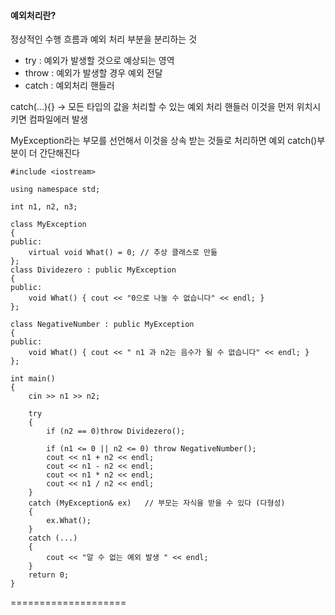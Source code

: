 #### 예외처리란?
정상적인 수행 흐름과 예외 처리 부분을 분리하는 것 

* try : 예외가 발생할 것으로 예상되는 영역
* throw : 예외가 발생할 경우 예외 전달 
* catch : 예외처리 핸들러 

catch(...){}  -> 모든 타입의 값을 처리할 수 있는 예외 처리 핸들러 
이것을 먼저 위치시키면 컴파일에러 발생 


MyException라는 부모를 선언해서 이것을 상속 받는 것들로 처리하면 예외 catch()부분이 더 간단해진다 

````
#include <iostream>

using namespace std;

int n1, n2, n3;

class MyException
{
public:
	virtual void What() = 0; // 추상 클래스로 만듦 
};
class Dividezero : public MyException
{
public:
	void What() { cout << "0으로 나눌 수 없습니다" << endl; }
};

class NegativeNumber : public MyException
{
public:
	void What() { cout << " n1 과 n2는 음수가 될 수 없습니다" << endl; }
};

int main()
{
	cin >> n1 >> n2;

	try
	{
		if (n2 == 0)throw Dividezero();

		if (n1 <= 0 || n2 <= 0) throw NegativeNumber();
		cout << n1 + n2 << endl;
		cout << n1 - n2 << endl;
		cout << n1 * n2 << endl;
		cout << n1 / n2 << endl;
	}
	catch (MyException& ex)   // 부모는 자식을 받을 수 있다 (다형성)
	{
		ex.What();
	}
	catch (...)
	{
		cout << "알 수 없는 예외 발생 " << endl;
	}
	return 0;
}
````
====================













